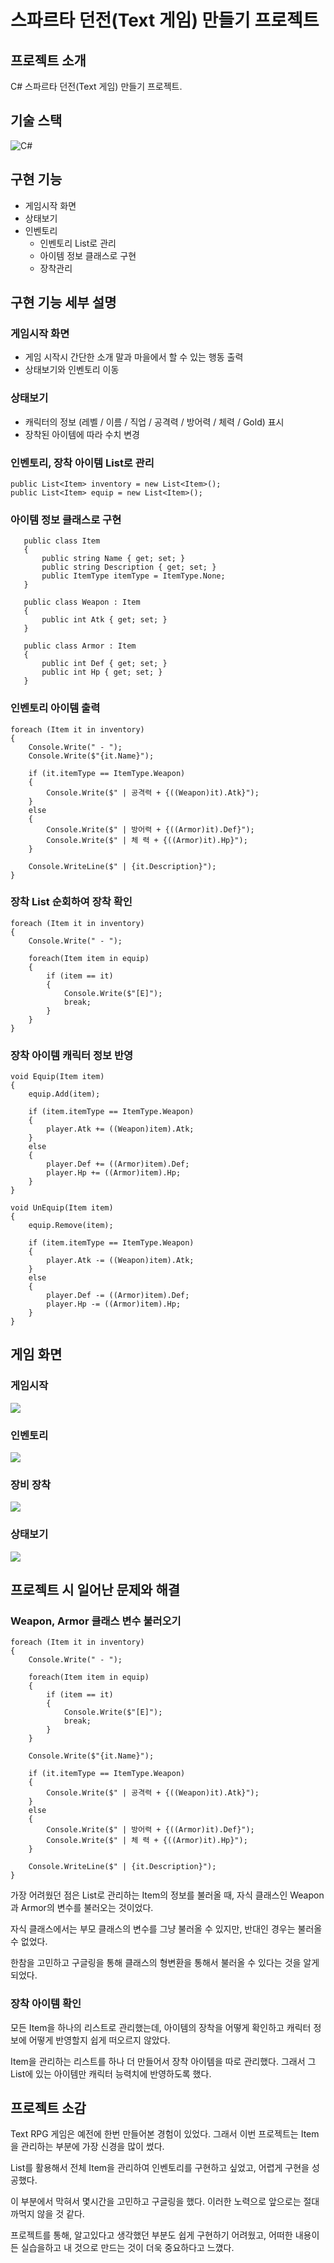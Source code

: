 # 스파르타 던전(Text 게임) 만들기 프로젝트

## 프로젝트 소개
C# 스파르타 던전(Text 게임) 만들기 프로젝트.

##  기술 스택
![C#](https://img.shields.io/badge/-C%23-%7ED321?logo=Csharp&style=flat)

## 구현 기능
* 게임시작 화면
* 상태보기
* 인벤토리
    * 인벤토리 List로 관리
    * 아이템 정보 클래스로 구현
    * 장착관리
      
## 구현 기능 세부 설명

### 게임시작 화면
* 게임 시작시 간단한 소개 말과 마을에서 할 수 있는 행동 출력
* 상태보기와 인벤토리 이동
    
### 상태보기
* 캐릭터의 정보 (레벨 / 이름 / 직업 / 공격력 / 방어력 / 체력 / Gold) 표시
* 장착된 아이템에 따라 수치 변경
 
### 인벤토리, 장착 아이템 List로 관리
```
public List<Item> inventory = new List<Item>();
public List<Item> equip = new List<Item>();
```

### 아이템 정보 클래스로 구현
 ``` 
    public class Item
    {
        public string Name { get; set; }
        public string Description { get; set; }
        public ItemType itemType = ItemType.None;
    }

    public class Weapon : Item
    {
        public int Atk { get; set; }     
    }
    
    public class Armor : Item
    {
        public int Def { get; set; }
        public int Hp { get; set; }
    }
  ```

### 인벤토리 아이템 출력
```
foreach (Item it in inventory)
{
    Console.Write(" - ");
    Console.Write($"{it.Name}");

    if (it.itemType == ItemType.Weapon)
    {
        Console.Write($" | 공격력 + {((Weapon)it).Atk}"); 
    }
    else
    {
        Console.Write($" | 방어력 + {((Armor)it).Def}");
        Console.Write($" | 체 력 + {((Armor)it).Hp}");
    }

    Console.WriteLine($" | {it.Description}");         
}
```

### 장착 List 순회하여 장착 확인
```
foreach (Item it in inventory)
{
    Console.Write(" - ");

    foreach(Item item in equip)
    {
        if (item == it)
        {
            Console.Write($"[E]");
            break;
        }                 
    }
}
```

### 장착 아이템 캐릭터 정보 반영
```
void Equip(Item item)
{
    equip.Add(item);

    if (item.itemType == ItemType.Weapon)
    {
        player.Atk += ((Weapon)item).Atk;
    }
    else
    {
        player.Def += ((Armor)item).Def;
        player.Hp += ((Armor)item).Hp;
    }
}

void UnEquip(Item item)
{
    equip.Remove(item);

    if (item.itemType == ItemType.Weapon)
    {
        player.Atk -= ((Weapon)item).Atk;
    }
    else
    {
        player.Def -= ((Armor)item).Def;
        player.Hp -= ((Armor)item).Hp;
    }
}
```

## 게임 화면

### 게임시작
<img width="{해상도 비율}" src="https://github.com/JaeMinNa/SpartanDungeonTextGame/assets/149379194/c340d7ad-1cf4-4335-91cd-f881df310416"/>


### 인벤토리
<img width="{해상도 비율}" src="https://github.com/JaeMinNa/SpartanDungeonTextGame/assets/149379194/b1434336-d52e-4b86-8b1d-8245af91bd67"/>


### 장비 장착
<img width="{해상도 비율}" src="https://github.com/JaeMinNa/SpartanDungeonTextGame/assets/149379194/2884fb1d-8313-4961-8913-372b10b9ea93"/>


### 상태보기
<img width="{해상도 비율}" src="https://github.com/JaeMinNa/SpartanDungeonTextGame/assets/149379194/f92f9902-7631-4e4b-a18e-cad4cbb7560b"/>


## 프로젝트 시 일어난 문제와 해결  

### Weapon, Armor 클래스 변수 불러오기
```
foreach (Item it in inventory)
{
    Console.Write(" - ");

    foreach(Item item in equip)
    {
        if (item == it)
        {
            Console.Write($"[E]");
            break;
        }                 
    }

    Console.Write($"{it.Name}");

    if (it.itemType == ItemType.Weapon)
    {
        Console.Write($" | 공격력 + {((Weapon)it).Atk}"); 
    }
    else
    {
        Console.Write($" | 방어력 + {((Armor)it).Def}");
        Console.Write($" | 체 력 + {((Armor)it).Hp}");
    }

    Console.WriteLine($" | {it.Description}");         
}
```
가장 어려웠던 점은 List로 관리하는 Item의 정보를 불러올 때, 자식 클래스인 Weapon과 Armor의 변수를 불러오는 것이었다.

자식 클래스에서는 부모 클래스의 변수를 그냥 불러올 수 있지만, 반대인 경우는 불러올 수 없었다.

한참을 고민하고 구글링을 통해 클래스의 형변환을 통해서 불러올 수 있다는 것을 알게되었다. 

### 장착 아이템 확인
모든 Item을 하나의 리스트로 관리했는데, 아이템의 장착을 어떻게 확인하고 캐릭터 정보에 어떻게 반영할지 쉽게 떠오르지 않았다.

Item을 관리하는 리스트를 하나 더 만들어서 장착 아이템을 따로 관리했다. 그래서 그 List에 있는 아이템만 캐릭터 능력치에 반영하도록 했다.


## 프로젝트 소감
Text RPG 게임은 예전에 한번 만들어본 경험이 있었다. 그래서 이번 프로젝트는 Item을 관리하는 부분에 가장 신경을 많이 썼다.

List를 활용해서 전체 Item을 관리하여 인벤토리를 구현하고 싶었고, 어렵게 구현을 성공했다.

이 부분에서 막혀서 몇시간을 고민하고 구글링을 했다. 이러한 노력으로 앞으로는 절대 까먹지 않을 것 같다. 

프로젝트를 통해, 알고있다고 생각했던 부분도 쉽게 구현하기 어려웠고, 어떠한 내용이든 실습을하고 내 것으로 만드는 것이 더욱 중요하다고 느꼈다.

